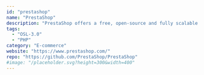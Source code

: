 ```yaml
---
id: "prestashop"
name: "PrestaShop"
description: "PrestaShop offers a free, open-source and fully scalable e-commerce solution."
tags:
  - "OSL-3.0"
  - "PHP"
category: "E-commerce"
website: "https://www.prestashop.com/"
repo: "https://github.com/PrestaShop/PrestaShop"
#image: "/placeholder.svg?height=300&width=400"
---
```


